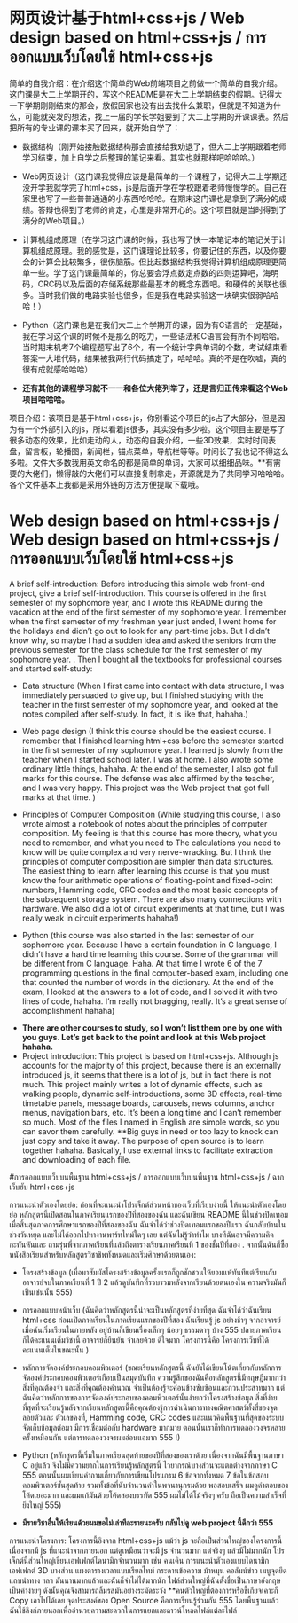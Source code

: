 # 网页设计基于html+css+js / Web design based on html+css+js / การออกแบบเว็บโดยใช้ html+css+js

简单的自我介绍：在介绍这个简单的Web前端项目之前做一个简单的自我介绍。这门课是大二上学期开的，写这个README是在大二上学期结束的假期。记得大一下学期刚刚结束的那会，放假回家也没有出去找什么兼职，但就是不知道为什么，可能就突发的想法，找上一届的学长学姐要到了大二上学期的开课课表。然后把所有的专业课的课本买了回来，就开始自学了：
* 数据结构（刚开始接触数据结构那会直接给我劝退了，但大二上学期跟着老师学习结束，加上自学之后整理的笔记来看。其实也就那样吧哈哈哈。）
+ Web网页设计（这门课我觉得应该是最简单的一个课程了，记得大二上学期还没开学我就学完了html+css，js是后面开学在学校跟着老师慢慢学的。自己在家里也写了一些普普通通的小东西哈哈哈。在期末这门课也是拿到了满分的成绩。答辩也得到了老师的肯定，心里是非常开心的。这个项目就是当时得到了满分的Web项目。）
- 计算机组成原理（在学习这门课的时候，我也写了快一本笔记本的笔记关于计算机组成原理。我的感觉是，这门课理论比较多，你要记住的东西，以及你要会的计算会比较繁多，很伤脑筋。但比起数据结构我觉得计算机组成原理更简单一些。学了这门课最简单的，你总要会浮点数定点数的四则运算吧，海明码，CRC码以及后面的存储系统那些最基本的概念东西吧。和硬件的关联也很多。当时我们做的电路实验也很多，但是我在电路实验这一块确实很弱哈哈哈！）
* Python（这门课也是在我们大二上个学期开的课，因为有C语言的一定基础，我在学习这个课的时候不是那么的吃力，一些语法和C语言会有所不同哈哈。当时期末机考7个编程题写出了6个，有一个统计字典单词的个数，考试结束看答案一大堆代码，结果被我两行代码搞定了，哈哈哈。真的不是在吹嘘，真的很有成就感哈哈哈）
- **还有其他的课程学习就不一一和各位大佬列举了，还是言归正传来看这个Web项目哈哈哈。**

项目介绍：该项目是基于html+css+js，你别看这个项目的js占了大部分，但是因为有一个外部引入的js，所以看着js很多，其实没有多少啦。这个项目主要是写了很多动态的效果，比如走动的人，动态的自我介绍，一些3D效果，实时时间表盘，留言板，轮播图，新闻栏，锚点菜单，导航栏等等。时间长了我也记不得这么多啦。文件大多数我用英文命名的都是简单的单词，大家可以细细品味。**有需要的大佬们，懒得敲的大佬们可以直接复制拿走，开源就是为了共同学习哈哈哈。各个文件基本上我都是采用外链的方法方便提取下载哦。

# Web design based on html+css+js / Web design based on html+css+js / การออกแบบเว็บโดยใช้ html+css+js

A brief self-introduction: Before introducing this simple web front-end project, give a brief self-introduction. This course is offered in the first semester of my sophomore year, and I wrote this README during the vacation at the end of the first semester of my sophomore year. I remember when the first semester of my freshman year just ended, I went home for the holidays and didn’t go out to look for any part-time jobs. But I didn’t know why, so maybe I had a sudden idea and asked the seniors from the previous semester for the class schedule for the first semester of my sophomore year. . Then I bought all the textbooks for professional courses and started self-study:
* Data structure (When I first came into contact with data structure, I was immediately persuaded to give up, but I finished studying with the teacher in the first semester of my sophomore year, and looked at the notes compiled after self-study. In fact, it is like that, hahaha.)
+ Web page design (I think this course should be the easiest course. I remember that I finished learning html+css before the semester started in the first semester of my sophomore year. I learned js slowly from the teacher when I started school later. I was at home. I also wrote some ordinary little things, hahaha. At the end of the semester, I also got full marks for this course. The defense was also affirmed by the teacher, and I was very happy. This project was the Web project that got full marks at that time. )
- Principles of Computer Composition (While studying this course, I also wrote almost a notebook of notes about the principles of computer composition. My feeling is that this course has more theory, what you need to remember, and what you need to The calculations you need to know will be quite complex and very nerve-wracking. But I think the principles of computer composition are simpler than data structures. The easiest thing to learn after learning this course is that you must know the four arithmetic operations of floating-point and fixed-point numbers, Hamming code, CRC codes and the most basic concepts of the subsequent storage system. There are also many connections with hardware. We also did a lot of circuit experiments at that time, but I was really weak in circuit experiments hahaha!)
* Python (this course was also started in the last semester of our sophomore year. Because I have a certain foundation in C language, I didn’t have a hard time learning this course. Some of the grammar will be different from C language. Haha. At that time I wrote 6 of the 7 programming questions in the final computer-based exam, including one that counted the number of words in the dictionary. At the end of the exam, I looked at the answers to a lot of code, and I solved it with two lines of code, hahaha. I’m really not bragging, really. It’s a great sense of accomplishment hahaha)
- **There are other courses to study, so I won’t list them one by one with you guys. Let’s get back to the point and look at this Web project hahaha.**
- Project introduction: This project is based on html+css+js. Although js accounts for the majority of this project, because there is an externally introduced js, it seems that there is a lot of js, but in fact there is not much. This project mainly writes a lot of dynamic effects, such as walking people, dynamic self-introductions, some 3D effects, real-time timetable panels, message boards, carousels, news columns, anchor menus, navigation bars, etc. It’s been a long time and I can’t remember so much. Most of the files I named in English are simple words, so you can savor them carefully. **Big guys in need or too lazy to knock can just copy and take it away. The purpose of open source is to learn together hahaha. Basically, I use external links to facilitate extraction and downloading of each file.

#การออกแบบเว็บบนพื้นฐาน html+css+js / การออกแบบเว็บบนพื้นฐาน html+css+js / ฉากเว็บฮับ html+css+js

การแนะนำตัวเองโดยย่อ: ก่อนที่จะแนะนำโปรเจ็กต์ส่วนหน้าของเว็บที่เรียบง่ายนี้ ให้แนะนำตัวเองโดยย่อ หลักสูตรนี้เปิดสอนในภาคเรียนแรกของปีที่สองของฉัน และฉันเขียน README นี้ในช่วงปิดเทอมเมื่อสิ้นสุดภาคการศึกษาแรกของปีที่สองของฉัน ฉันจำได้ว่าช่วงปิดเทอมแรกของปีแรก ฉันกลับบ้านในช่วงวันหยุด และไม่ได้ออกไปหางานพาร์ทไทม์ใดๆ เลย แต่ฉันไม่รู้ว่าทำไม บางทีฉันอาจมีความคิดกะทันหันและ ถามรุ่นพี่จากภาคเรียนที่แล้วถึงตารางเรียนภาคเรียนที่ 1 ของชั้นปีที่สอง . จากนั้นฉันก็ซื้อหนังสือเรียนสำหรับหลักสูตรวิชาชีพทั้งหมดและเริ่มศึกษาด้วยตนเอง:
* โครงสร้างข้อมูล (เมื่อมาสัมผัสโครงสร้างข้อมูลครั้งแรกก็ถูกชักชวนให้ยอมแพ้ทันทีแต่เรียนกับอาจารย์จบในภาคเรียนที่ 1 ปี 2 แล้วดูบันทึกที่รวบรวมหลังจากเรียนด้วยตนเองใน ความจริงมันก็เป็นเช่นนั้น 555)
+ การออกแบบหน้าเว็บ (ฉันคิดว่าหลักสูตรนี้น่าจะเป็นหลักสูตรที่ง่ายที่สุด ฉันจำได้ว่าฉันเรียน html+css ก่อนเปิดภาคเรียนในภาคเรียนแรกของปีที่สอง ฉันเรียนรู้ js อย่างช้าๆ จากอาจารย์เมื่อฉันเริ่มเรียนในภายหลัง อยู่บ้านก็เขียนเรื่องเล็กๆ น้อยๆ ธรรมดาๆ บ้าง 555 ปลายภาคเรียนก็ได้คะแนนเต็มวิชานี้ อาจารย์ก็ยืนยัน จำเลยด้วย ดีใจมาก โครงการนี้คือ โครงการเว็บที่ได้คะแนนเต็มในขณะนั้น )
- หลักการจัดองค์ประกอบคอมพิวเตอร์ (ขณะเรียนหลักสูตรนี้ ฉันยังได้เขียนโน้ตเกี่ยวกับหลักการจัดองค์ประกอบคอมพิวเตอร์เกือบเป็นสมุดบันทึก ความรู้สึกของฉันคือหลักสูตรนี้มีทฤษฎีมากกว่า สิ่งที่คุณต้องจำ และสิ่งที่คุณต้องคำนวณ จำเป็นต้องรู้จะค่อนข้างซับซ้อนและกวนประสาทมาก แต่ฉันคิดว่าหลักการของการจัดองค์ประกอบของคอมพิวเตอร์นั้นง่ายกว่าโครงสร้างข้อมูล สิ่งที่ง่ายที่สุดที่จะเรียนรู้หลังจากเรียนหลักสูตรนี้คือคุณต้องรู้การดำเนินการทางคณิตศาสตร์ทั้งสี่ของจุดลอยตัวและ ตัวเลขคงที่, Hamming code, CRC codes และแนวคิดพื้นฐานที่สุดของระบบจัดเก็บข้อมูลต่อมา มีการเชื่อมต่อกับ hardware มากมาย ตอนนั้นเราก็ทำการทดลองวงจรหลายครั้งเหมือนกัน แต่การทดลองวงจรผมอ่อนแอมาก 555 !)
* Python (หลักสูตรนี้เริ่มในภาคเรียนสุดท้ายของปีที่สองของเราด้วย เนื่องจากฉันมีพื้นฐานภาษา C อยู่แล้ว จึงไม่มีความยากในการเรียนรู้หลักสูตรนี้ ไวยากรณ์บางส่วนจะแตกต่างจากภาษา C 555 ตอนนั้นผมเขียนคำถามเกี่ยวกับการเขียนโปรแกรม 6 ข้อจากทั้งหมด 7 ข้อในข้อสอบคอมพิวเตอร์ขั้นสุดท้าย รวมทั้งข้อที่นับจำนวนคำในพจนานุกรมด้วย พอสอบเสร็จ ผมดูคำตอบของโค้ดเยอะมาก และผมแก้มันด้วยโค้ดสองบรรทัด 555 ผมไม่ได้โม้จริงๆ ครับ ถือเป็นความสำเร็จที่ยิ่งใหญ่ 555)
- **มีรายวิชาอื่นให้เรียนด้วยผมขอไม่เล่าทีละรายนะครับ กลับไปดู web project นี้ดีกว่า 555**

การแนะนำโครงการ: โครงการนี้อิงจาก html+css+js แม้ว่า js จะถือเป็นส่วนใหญ่ของโครงการนี้ เนื่องจากมี js ที่แนะนำจากภายนอก แต่ดูเหมือนว่าจะมี js จำนวนมาก แต่จริงๆ แล้วมีไม่มากนัก โปรเจ็กต์นี้ส่วนใหญ่เขียนเอฟเฟกต์ไดนามิกจำนวนมาก เช่น คนเดิน การแนะนำตัวเองแบบไดนามิก เอฟเฟกต์ 3D บางส่วน แผงตารางเวลาแบบเรียลไทม์ กระดานข้อความ ม้าหมุน คอลัมน์ข่าว เมนูจุดยึด แถบนำทาง ฯลฯ มันนานมากแล้วและฉันก็จำไม่ได้มากนัก ไฟล์ส่วนใหญ่ที่ฉันตั้งชื่อเป็นภาษาอังกฤษเป็นคำง่ายๆ ดังนั้นคุณจึงสามารถลิ้มรสมันอย่างระมัดระวัง **คนตัวใหญ่ที่ต้องการหรือขี้เกียจเคาะก็ Copy เอาไปได้เลย จุดประสงค์ของ Open Source คือการเรียนรู้ร่วมกัน 555 โดยพื้นฐานแล้ว ฉันใช้ลิงก์ภายนอกเพื่ออำนวยความสะดวกในการแยกและดาวน์โหลดไฟล์แต่ละไฟล์




